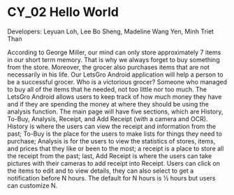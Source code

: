 # CY_02 Hello World

Developers: Leyuan Loh, Lee Bo Sheng, Madeline Wang Yen, Minh Triet Than

According to George Miller, our mind can only store approximately 7 items in our short term memory. That is why we always forget to buy something from the store. Moreover, the grocer also purchases items that are not necessarily in his life. Our LetsGro Android application will help a person to be a successful grocer. Who is a victorious grocer? Someone who managed to buy all of the items that he needed, not too little nor too much. The LetsGro Android allows users to keep track of how much money they have and if they are spending the money at where they should be using the analysis function.
The main page will have five sections, which are History, To-Buy, Analysis, Receipt, and Add Receipt (with a camera and OCR). History is where the users can view the receipt and information from the past; To-Buy is the place for the users to make lists for things they need to purchase; Analysis is for the users to view the statistics of stores, items, and prices that they like or been to the most; a receipt is a place to store all the receipt from the past; last, Add Receipt is where the users can take pictures with their cameras to add receipt into Receipt. Users can click on the items to edit and to view details, they can also select to get a notification before N hours. The default for N hours is ½ hours but users can customize N.